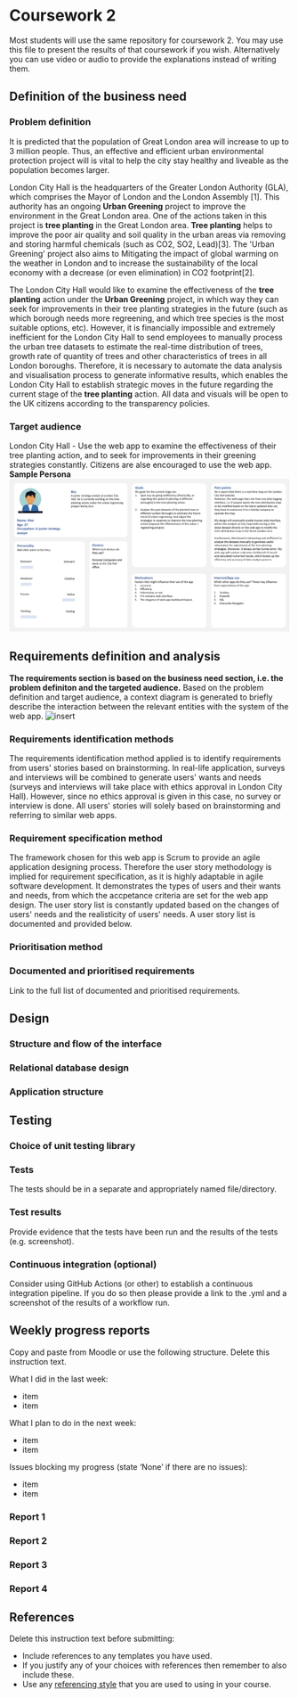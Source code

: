 # Coursework 2

Most students will use the same repository for coursework 2. You may use this file to present the results of that
coursework if you wish. Alternatively you can use video or audio to provide the explanations instead of writing them.
## Definition of the business need
### Problem definition
It is predicted that the population of Great London area will increase to up to 3 million people. Thus, an effective and efficient urban environmental protection project will is vital to help the city stay healthy and liveable as the population becomes larger.

London City Hall is the headquarters of the Greater London Authority (GLA), which comprises the Mayor of London and the London Assembly [1]. This authority has an ongoing **Urban Greening** project to improve the environment in the Great London area. One of the actions taken in this project is **tree planting** in the Great London area. **Tree planting** helps to improve the poor air quality and soil quality in the urban areas via removing and storing harmful chemicals (such as CO2, SO2, Lead)[3]. The 'Urban Greening' project also aims to Mitigating the impact of global warming on the weather in London and to increase the sustainability of the local economy with a decrease (or even elimination) in CO2 footprint[2]. 

The London City Hall would like to examine the effectiveness of the **tree planting** action under the **Urban Greening** project, in which way they can seek for improvements in their tree planting strategies in the future (such as which borough needs more regreening, and which tree species is the most suitable options, etc). However, it is financially impossible and extremely inefficient for the London City Hall to send employees to manually process the urban tree datasets to estimate the real-time distribution of trees, growth rate of quantity of trees and other characteristics of trees in all London boroughs. Therefore, it is necessary to automate the data analysis and visualisation process to generate informative results, which enables the London City Hall to establish strategic moves in the future regarding the current stage of the **tree planting** action. All data and visuals will be open to the UK citizens according to the transparency policies. 

### Target audience
London City Hall - Use the web app to examine the effectiveness of their tree planting action, and to seek for improvements in their greening strategies constantly. Citizens are alse encouraged to use the web app. 
**Sample Persona**
![Persona](https://github.com/ucl-comp0035/coursework-1-Rose-Pip/blob/master/image/Screen%20Shot%202021-11-12%20at%2015.52.11.png)

## Requirements definition and analysis
**The requirements section is based on the business need section, i.e. the problem definiton and the targeted audience.**
Based on the problem definition and target audience, a context diagram is generated to briefly describe the interaction between the relevant entities with the system of the web app.
![insert](url)
### Requirements identification methods
The requirements identification method applied is to identify requirements from users' stories based on brainstorming. In real-life application, surveys and interviews will be combined to generate users' wants and needs (surveys and interviews will take place with ethics approval in London City Hall). However, since no ethics approval is given in this case, no survey or interview is done. All users' stories will solely based on brainstorming and referring to similar web apps. 
### Requirement specification method
The framework chosen for this web app is Scrum to provide an agile application designing process. 
Therefore the user story methodology is implied for requirement specification, as it is highly adaptable in agile software development. It demonstrates the types of users and their wants and needs, from which the accpetance criteria are set for the web app design. 
The user story list is constantly updated based on the changes of users' needs and the realisticity of users' needs. A user story list is documented and provided below. 
### Prioritisation method

### Documented and prioritised requirements
Link to the full list of documented and prioritised requirements.


## Design
### Structure and flow of the interface

### Relational database design

### Application structure


## Testing
### Choice of unit testing library

### Tests
The tests should be in a separate and appropriately named file/directory.

### Test results
Provide evidence that the tests have been run and the results of the tests (e.g. screenshot).

### Continuous integration (optional)
Consider using GitHub Actions (or other) to establish a continuous integration pipeline. If you do so then please provide a link to the .yml and a screenshot of the results of a workflow run.

## Weekly progress reports

Copy and paste from Moodle or use the following structure. Delete this instruction text.

What I did in the last week:

- item
- item

What I plan to do in the next week:

- item
- item

Issues blocking my progress (state ‘None’ if there are no issues):

- item
- item

### Report 1

### Report 2

### Report 3

### Report 4

## References

Delete this instruction text before submitting:

- Include references to any templates you have used.
- If you justify any of your choices with references then remember to also include these.
- Use any [referencing style](https://library-guides.ucl.ac.uk/referencing-plagiarism/referencing-styles) that you are
  used to using in your course.
